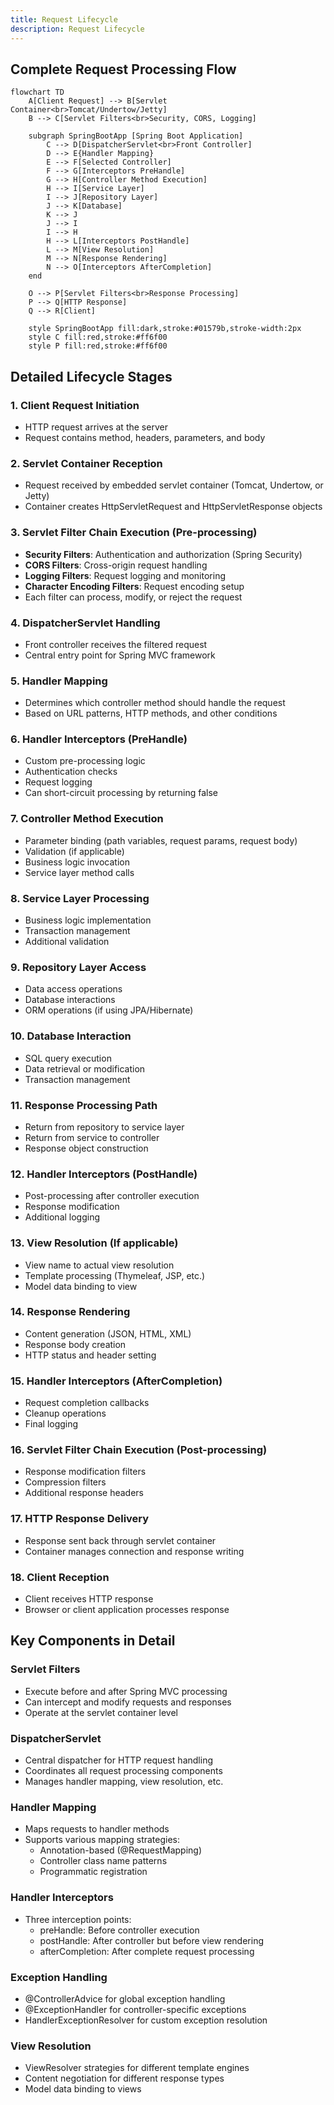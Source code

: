 ```yaml
---
title: Request Lifecycle
description: Request Lifecycle
---
```


## Complete Request Processing Flow

```mermaid
flowchart TD
    A[Client Request] --> B[Servlet Container<br>Tomcat/Undertow/Jetty]
    B --> C[Servlet Filters<br>Security, CORS, Logging]
    
    subgraph SpringBootApp [Spring Boot Application]
        C --> D[DispatcherServlet<br>Front Controller]
        D --> E{Handler Mapping}
        E --> F[Selected Controller]
        F --> G[Interceptors PreHandle]
        G --> H[Controller Method Execution]
        H --> I[Service Layer]
        I --> J[Repository Layer]
        J --> K[Database]
        K --> J
        J --> I
        I --> H
        H --> L[Interceptors PostHandle]
        L --> M[View Resolution]
        M --> N[Response Rendering]
        N --> O[Interceptors AfterCompletion]
    end
    
    O --> P[Servlet Filters<br>Response Processing]
    P --> Q[HTTP Response]
    Q --> R[Client]
    
    style SpringBootApp fill:dark,stroke:#01579b,stroke-width:2px
    style C fill:red,stroke:#ff6f00
    style P fill:red,stroke:#ff6f00
```

## Detailed Lifecycle Stages

### 1. Client Request Initiation
- HTTP request arrives at the server
- Request contains method, headers, parameters, and body

### 2. Servlet Container Reception
- Request received by embedded servlet container (Tomcat, Undertow, or Jetty)
- Container creates HttpServletRequest and HttpServletResponse objects

### 3. Servlet Filter Chain Execution (Pre-processing)
- **Security Filters**: Authentication and authorization (Spring Security)
- **CORS Filters**: Cross-origin request handling
- **Logging Filters**: Request logging and monitoring
- **Character Encoding Filters**: Request encoding setup
- Each filter can process, modify, or reject the request

### 4. DispatcherServlet Handling
- Front controller receives the filtered request
- Central entry point for Spring MVC framework

### 5. Handler Mapping
- Determines which controller method should handle the request
- Based on URL patterns, HTTP methods, and other conditions

### 6. Handler Interceptors (PreHandle)
- Custom pre-processing logic
- Authentication checks
- Request logging
- Can short-circuit processing by returning false

### 7. Controller Method Execution
- Parameter binding (path variables, request params, request body)
- Validation (if applicable)
- Business logic invocation
- Service layer method calls

### 8. Service Layer Processing
- Business logic implementation
- Transaction management
- Additional validation

### 9. Repository Layer Access
- Data access operations
- Database interactions
- ORM operations (if using JPA/Hibernate)

### 10. Database Interaction
- SQL query execution
- Data retrieval or modification
- Transaction management

### 11. Response Processing Path
- Return from repository to service layer
- Return from service to controller
- Response object construction

### 12. Handler Interceptors (PostHandle)
- Post-processing after controller execution
- Response modification
- Additional logging

### 13. View Resolution (If applicable)
- View name to actual view resolution
- Template processing (Thymeleaf, JSP, etc.)
- Model data binding to view

### 14. Response Rendering
- Content generation (JSON, HTML, XML)
- Response body creation
- HTTP status and header setting

### 15. Handler Interceptors (AfterCompletion)
- Request completion callbacks
- Cleanup operations
- Final logging

### 16. Servlet Filter Chain Execution (Post-processing)
- Response modification filters
- Compression filters
- Additional response headers

### 17. HTTP Response Delivery
- Response sent back through servlet container
- Container manages connection and response writing

### 18. Client Reception
- Client receives HTTP response
- Browser or client application processes response

## Key Components in Detail

### Servlet Filters
- Execute before and after Spring MVC processing
- Can intercept and modify requests and responses
- Operate at the servlet container level

### DispatcherServlet
- Central dispatcher for HTTP request handling
- Coordinates all request processing components
- Manages handler mapping, view resolution, etc.

### Handler Mapping
- Maps requests to handler methods
- Supports various mapping strategies:
  - Annotation-based (@RequestMapping)
  - Controller class name patterns
  - Programmatic registration

### Handler Interceptors
- Three interception points:
  - preHandle: Before controller execution
  - postHandle: After controller but before view rendering
  - afterCompletion: After complete request processing

### Exception Handling
- @ControllerAdvice for global exception handling
- @ExceptionHandler for controller-specific exceptions
- HandlerExceptionResolver for custom exception resolution

### View Resolution
- ViewResolver strategies for different template engines
- Content negotiation for different response types
- Model data binding to views

